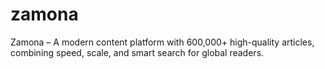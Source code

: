 # zamona
Zamona – A modern content platform with 600,000+ high-quality articles, combining speed, scale, and smart search for global readers.
